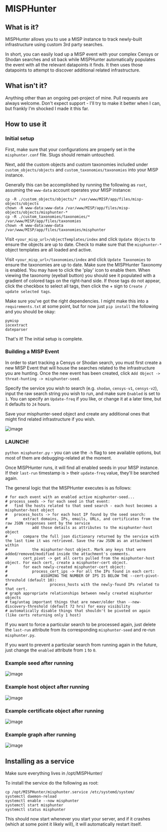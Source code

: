 # MISPHunter

## What is it?

MISPHunter allows you to use a MISP instance to track newly-built infrastructure using custom 3rd party searches.

In short, you can easily load up a MISP event with your complex Censys or Shodan searches and sit back while 
MISPHunter automatically populates the event with all the relevant datapoints it finds. It then uses those datapoints 
to attempt to discover additional related infrastructure.

## What isn't it?

Anything other than an ongoing pet-project of mine. Pull requests are always welcome. Don't expect support - I'll try to make it better 
when I can, but frankly I'm shocked I made it this far.

## How to use it

### Initial setup

First, make sure that your configurations are properly set in the `misphunter.conf` file. Slugs should remain untouched.

Next, add the custom objects and custom taxonomies included under `custom_objects/objects` and 
`custom_taxonomies/taxonomies` into your MISP instance.

Generally this can be accomplished by running the following as `root`, assuming the `www-data` account 
operates your MISP instance:

```
cp -R ./custom_objects/objects/* /var/www/MISP/app/files/misp-objects/objects
chown -R www-data:www-data /var/www/MISP/app/files/misp-objects/objects/misphunter-*
cp -R ./custom_taxonomies/taxonomies/* /var/www/MISP/app/files/taxonomies
chown -R www-data:www-data /var/www/MISP/app/files/taxonomies/misphunter
```

Visit `<your_misp_url>/objectTemplates/index` and click `Update Objects` to ensure the objects are up to date. 
Check to make sure that the `misphunter-*` object templates are all loaded and active.

Visit `<your_misp_url>/taxonomies/index` and click `Update Taxonomies` to ensure the taxonomies are up to date. 
Make sure the MISPHunter Taxonomy is enabled. You may have to click the 'play' icon to enable them. 
When viewing the taxonomy (eyeball button) you should see it populated with a gradient of colored tags on the right-hand side. 
If those tags do not appear, click the checkbox to select all tags, then click the + sign to `Create / update selected tags`.

Make sure you've got the right dependencies. I might make this into a `requirements.txt` at some point, but for now just 
`pip install` the following and you should be okay:

```
pymisp
iocextract
dateparser
```

That's it! The initial setup is complete.

### Building a MISP Event

In order to start tracking a Censys or Shodan search, you must first create a new MISP Event that will house the searches related to the 
infrastructure you are hunting. Once the new event has been created, click `Add Object -> threat-hunting -> misphunter-seed`.

Specify the service you wish to search (e.g. `shodan`, `censys-v1`, `censys-v2`), input the raw search string you wish to run, and make 
sure `Enabled` is set to `1`. You can specify an `Update-freq` if you like, or change it at a later time, but it defaults to `24` hours.

Save your misphunter-seed object and create any additional ones that might find related infrastructure if you wish.

![image](https://user-images.githubusercontent.com/6147794/132043882-29fa1293-e201-4a1a-bec6-760a422a9d3c.png)

### LAUNCH!

`python misphunter.py` - you can use the `-h` flag to see available options, but most of them are debugging-related at the moment.

Once MISPHunter runs, it will find all enabled seeds in your MISP instance. If their `last-run` timestamp is > their `update-freq` 
value, they'll be searched again. 

The general logic that the MISPHunter executes is as follows:

```
# for each event with an enabled active misphunter-seed...
# process_seeds -> for each seed in that event:
#   find the hosts related to that seed search - each host becomes a misphunter-host object
#   process_hosts -> for each host IP found by the seed search:
#       extract domains, IPs, emails, URLs, and certificates from the raw JSON responses sent by the service
#           add those details as attributes to the misphunter-host object
#       compare the full json dictionary returned by the service with the last time it was retrieved. Save the raw JSON as an attachment within
#           the misphunter-host object. Mark any keys that were added/removed/modified inside the attachment's comments.
#       cert_pivot -> get all certs pulled from the misphunter-host object. For each cert, create a misphunter-cert object. 
#       for each newly-created misphunter-cert object:
#           process_cert_ips -> For all the IPs found in each cert:
#               ASSUMING THE NUMBER OF IPS IS BELOW THE --cert-pivot-threshold (default 10):
#                   process_hosts with the newly-found IPs related to that cert.
# graph appropriate relationships between newly created misphunter objects
# tag/untag important things that are newer/older than --new-discovery-threshold (default 72 hrs) for easy visibility
# automatically disable things that shouldn't be pivoted on again (like certs returning only 1 host)
```

If you want to force a particular search to be processed again, just delete the `last-run` attribute from its corresponding 
`misphunter-seed` and re-run `misphunter.py`.

If you want to prevent a particular search from running again in the future, just change the `enabled` attribute from 
`1` to `0`.

### Example seed after running

![image](https://user-images.githubusercontent.com/6147794/132044208-8c859fab-7219-4311-8d75-54ad5d0f435e.png)

### Example host object after running

![image](https://user-images.githubusercontent.com/6147794/132044399-3ac74c72-3c7b-4837-bc55-172b34d36565.png)

### Example certificate object after running

![image](https://user-images.githubusercontent.com/6147794/132556830-fbe63a36-4a76-4f2a-b4bc-912599783bf2.png)

### Example graph after running

![image](https://user-images.githubusercontent.com/6147794/132046748-aa067f15-5dc6-4333-ae86-85072f1665f6.png)

## Installing as a service

Make sure everything lives in /opt/MISPHunter/

To install the service do the following as root:
```
cp /opt/MISPHunter/misphunter.service /etc/systemd/system/
systemctl daemon-reload
systemctl enable --now misphunter
systemctl start misphunter
systemctl status misphunter
```

This should now start whenever you start your server, and if it crashes (which at some point it likely will),
it will automatically restart itself.